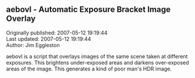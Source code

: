 ## aebovl - Automatic Exposure Bracket Image Overlay  
Originally published: 2007-05-12 19:19:44  
Last updated: 2007-05-12 19:19:44  
Author: Jim Eggleston  
  
aebovl is a script that overlays images of the same scene taken at different exposures. This brightens under-exposed areas and darkens over-exposed areas of the image. This generates a kind of poor man's HDR image.